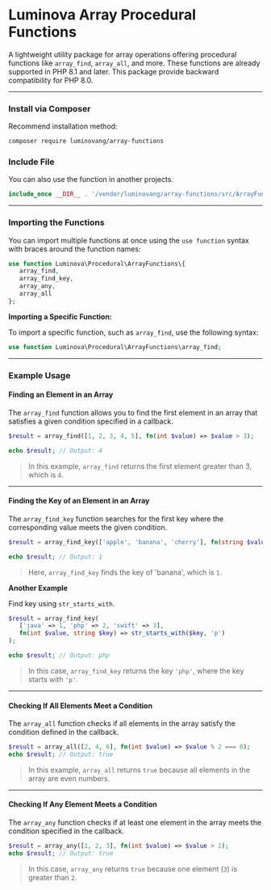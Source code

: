 
# Luminova Array Procedural Functions

A lightweight utility package for array operations offering procedural functions like `array_find`, `array_all`, and more. These functions are already supported in PHP 8.1 and later. This package provide backward compatibility for PHP 8.0.

---

### Install via Composer

Recommend installation method:

```bash
composer require luminovang/array-functions
```

### Include File 

You can also use the function in another projects.

```php
include_once __DIR__ . '/vendor/luminovang/array-functions/src/ArrayFuncs.php;';
```

---


### Importing the Functions

You can import multiple functions at once using the `use function` syntax with braces around the function names:

```php
use function Luminova\Procedural\ArrayFunctions\{
   array_find, 
   array_find_key, 
   array_any, 
   array_all
};
```

**Importing a Specific Function:**

To import a specific function, such as `array_find`, use the following syntax:

```php
use function Luminova\Procedural\ArrayFunctions\array_find;
```

---

### Example Usage

#### Finding an Element in an Array

The `array_find` function allows you to find the first element in an array that satisfies a given condition specified in a callback.

```php
$result = array_find([1, 2, 3, 4, 5], fn(int $value) => $value > 3);

echo $result; // Output: 4
```

> In this example, `array_find` returns the first element greater than 3, which is `4`.

---

#### Finding the Key of an Element in an Array

The `array_find_key` function searches for the first key where the corresponding value meets the given condition.

```php
$result = array_find_key(['apple', 'banana', 'cherry'], fn(string $value) => $value === 'banana');

echo $result; // Output: 1
```
> Here, `array_find_key` finds the key of 'banana', which is `1`.

**Another Example**

Find key using `str_starts_with`.

```php
$result = array_find_key(
   ['java' => 1, 'php' => 2, 'swift' => 3], 
   fn(int $value, string $key) => str_starts_with($key, 'p')
);

echo $result; // Output: php
```
> In this case, `array_find_key` returns the key `'php'`, where the key starts with `'p'`.

---

#### Checking If All Elements Meet a Condition

The `array_all` function checks if all elements in the array satisfy the condition defined in the callback.

```php
$result = array_all([2, 4, 6], fn(int $value) => $value % 2 === 0);
echo $result; // Output: true
```

> In this example, `array_all` returns `true` because all elements in the array are even numbers.

---

#### Checking If Any Element Meets a Condition

The `array_any` function checks if at least one element in the array meets the condition specified in the callback.

```php
$result = array_any([1, 2, 3], fn(int $value) => $value > 2);
echo $result; // Output: true
```

> In this case, `array_any` returns `true` because one element (`3`) is greater than `2`.
